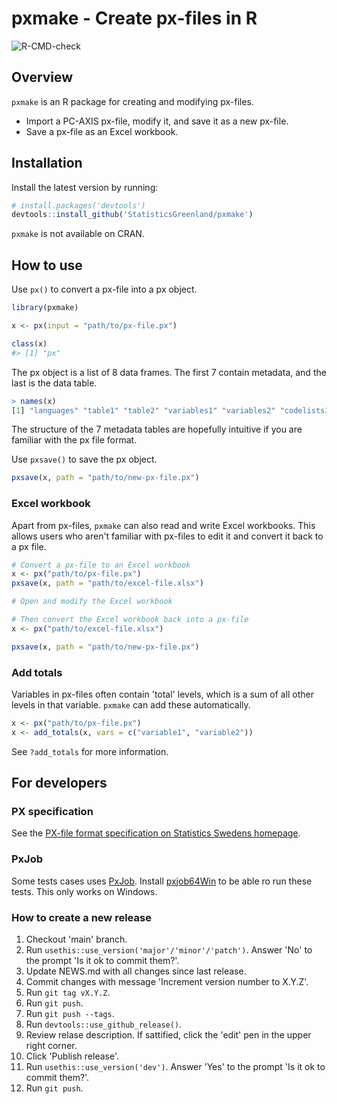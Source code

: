 # pxmake - Create px-files in R

![R-CMD-check](https://github.com/StatisticsGreenland/pxmake/actions/workflows/R-CMD-check.yml/badge.svg)

## Overview

`pxmake` is an R package for creating and modifying px-files.

-   Import a PC-AXIS px-file, modify it, and save it as a new px-file.
-   Save a px-file as an Excel workbook.

## Installation

Install the latest version by running:

``` r
# install.packages('devtools')
devtools::install_github('StatisticsGreenland/pxmake')
```

`pxmake` is not available on CRAN.

## How to use

Use `px()` to convert a px-file into a px object.

``` r
library(pxmake)

x <- px(input = "path/to/px-file.px")

class(x)
#> [1] "px"
```

The px object is a list of 8 data frames. The first 7 contain metadata, and the last is the data table.

``` r
> names(x)
[1] "languages" "table1" "table2" "variables1" "variables2" "codelists1" "codelists2" "data"
```

The structure of the 7 metadata tables are hopefully intuitive if you are familiar with the px file format.

Use `pxsave()` to save the px object.

``` r
pxsave(x, path = "path/to/new-px-file.px")
```

### Excel workbook
Apart from px-files, `pxmake` can also read and write Excel workbooks. This allows users who aren't familiar with px-files to edit it and convert it back to a px file.

``` r
# Convert a px-file to an Excel workbook
x <- px("path/to/px-file.px")
pxsave(x, path = "path/to/excel-file.xlsx")

# Open and modify the Excel workbook

# Then convert the Excel workbook back into a px-file
x <- px("path/to/excel-file.xlsx")

pxsave(x, path = "path/to/new-px-file.px")
```

### Add totals
Variables in px-files often contain 'total' levels, which is a sum of all other levels in that variable. `pxmake` can add these automatically.

``` r
x <- px("path/to/px-file.px")
x <- add_totals(x, vars = c("variable1", "variable2"))
```
See `?add_totals` for more information.

## For developers

### PX specification

See the [PX-file format specification on Statistics Swedens homepage](https://www.scb.se/globalassets/vara-tjanster/px-programmen/px-file_format_specification_2013.pdf).

### PxJob

Some tests cases uses [PxJob](https://www.stat.fi/tup/tilastotietokannat/px-tuoteperhe_en.html). Install [pxjob64Win](https://github.com/StatisticsGreenland/pxjob64Win) to be able ro run these tests. This only works on Windows.

### How to create a new release

1.  Checkout 'main' branch.
2.  Run `usethis::use_version('major'/'minor'/'patch')`. Answer 'No' to the prompt 'Is it ok to commit them?'.
3.  Update NEWS.md with all changes since last release.
4.  Commit changes with message 'Increment version number to X.Y.Z'.
5.  Run `git tag vX.Y.Z`.
6.  Run `git push`.
7.  Run `git push --tags`.
8.  Run `devtools::use_github_release()`.
9.  Review relase description. If sattified, click the 'edit' pen in the upper right corner.
10. Click 'Publish release'.
11. Run `usethis::use_version('dev')`. Answer 'Yes' to the prompt 'Is it ok to commit them?'.
12. Run `git push`.
